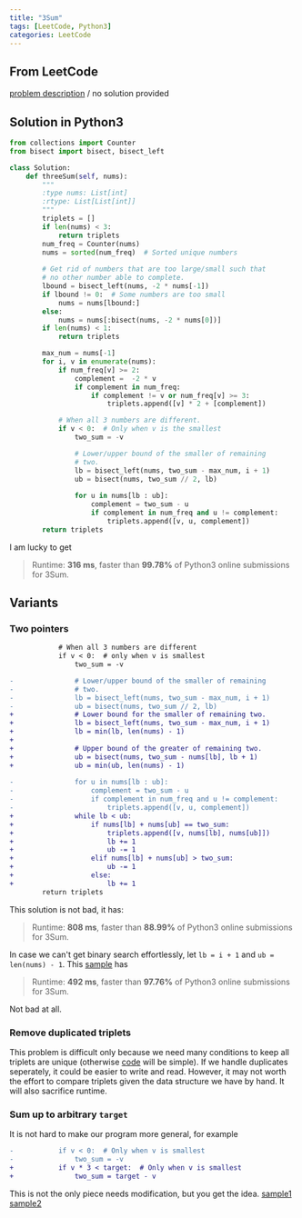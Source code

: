 ```yaml
---
title: "3Sum"
tags: [LeetCode, Python3]
categories: LeetCode
---
```


## From LeetCode
[problem description](https://leetcode.com/problems/3sum/)
/
no solution provided

## Solution in Python3
```python
from collections import Counter
from bisect import bisect, bisect_left

class Solution:
    def threeSum(self, nums):
        """
        :type nums: List[int]
        :rtype: List[List[int]]
        """
        triplets = []
        if len(nums) < 3:
            return triplets
        num_freq = Counter(nums)
        nums = sorted(num_freq)  # Sorted unique numbers
        
        # Get rid of numbers that are too large/small such that
        # no other number able to complete.
        lbound = bisect_left(nums, -2 * nums[-1])
        if lbound != 0:  # Some numbers are too small  
            nums = nums[lbound:]
        else:
            nums = nums[:bisect(nums, -2 * nums[0])]
        if len(nums) < 1:
            return triplets

        max_num = nums[-1]
        for i, v in enumerate(nums):
            if num_freq[v] >= 2:
                complement =  -2 * v
                if complement in num_freq:
                    if complement != v or num_freq[v] >= 3:
                        triplets.append([v] * 2 + [complement])

            # When all 3 numbers are different.
            if v < 0:  # Only when v is the smallest
                two_sum = -v

                # Lower/upper bound of the smaller of remaining
                # two.
                lb = bisect_left(nums, two_sum - max_num, i + 1)
                ub = bisect(nums, two_sum // 2, lb)
                       
                for u in nums[lb : ub]:
                    complement = two_sum - u
                    if complement in num_freq and u != complement:
                        triplets.append([v, u, complement])
        return triplets
```
I am lucky to get
> Runtime: **316 ms**, faster than **99.78%** of Python3 online submissions for 3Sum.

## Variants

### Two pointers
```diff
            # When all 3 numbers are different
            if v < 0:  # only when v is smallest
                two_sum = -v

-               # Lower/upper bound of the smaller of remaining
-               # two.
-               lb = bisect_left(nums, two_sum - max_num, i + 1)
-               ub = bisect(nums, two_sum // 2, lb)
+               # Lower bound for the smaller of remaining two.
+               lb = bisect_left(nums, two_sum - max_num, i + 1)
+               lb = min(lb, len(nums) - 1)
+
+               # Upper bound of the greater of remaining two.
+               ub = bisect(nums, two_sum - nums[lb], lb + 1)
+               ub = min(ub, len(nums) - 1)
                      
-               for u in nums[lb : ub]:
-                   complement = two_sum - u
-                   if complement in num_freq and u != complement:
-                       triplets.append([v, u, complement])
+               while lb < ub:
+                   if nums[lb] + nums[ub] == two_sum:
+                       triplets.append([v, nums[lb], nums[ub]])
+                       lb += 1
+                       ub -= 1
+                   elif nums[lb] + nums[ub] > two_sum:
+                       ub -= 1
+                   else:
+                       lb += 1
        return triplets
```
This solution is not bad, it has:
> Runtime: **808 ms**, faster than **88.99%** of Python3 online submissions for 3Sum.

In case we can't get binary search effortlessly, let `lb = i + 1` and `ub = len(nums) - 1`. This [sample](https://github.com/SYGong/leetcode/blob/3sum-counter/3sum.py) has
> Runtime: **492 ms**, faster than **97.76%** of Python3 online submissions for 3Sum.

Not bad at all.

### Remove duplicated triplets
This problem is difficult only because we need many conditions to keep all triplets are unique (otherwise [code](https://github.com/SYGong/leetcode/blob/23ad10e2549bb2e33e502d43a3b00c7dc40d5544/3sum.py) will be simple). If we handle duplicates seperately, it could be easier to write and read. However, it may not worth the effort to compare triplets given the data structure we have by hand. It will also sacrifice runtime.

### Sum up to arbitrary `target`
It is not hard to make our program more general, for example
```diff
-           if v < 0:  # Only when v is smallest
-               two_sum = -v
+           if v * 3 < target:  # Only when v is smallest
+               two_sum = target - v
```
This is not the only piece needs modification, but you get the idea. [sample1](https://github.com/SYGong/leetcode/blob/3sum-counter/3sum.py) [sample2](https://www.geeksforgeeks.org/unique-triplets-sum-given-value/)